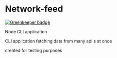 # Network-feed

[![Greenkeeper badge](https://badges.greenkeeper.io/rajikaimal/network-feed.svg)](https://greenkeeper.io/)

Node CLI application

<p> CLI application fetching data from many api s at once </p>
<p> created for testing purposes </p>
